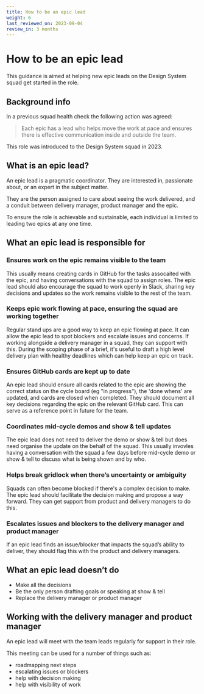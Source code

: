 ```yaml
---
title: How to be an epic lead
weight: 6
last_reviewed_on: 2023-09-04
review_in: 3 months
---
```

# How to be an epic lead

This guidance is aimed at helping new epic leads on the Design System squad get started in the role. 

## Background info
  
In a previous squad health check the following action was agreed:

> Each epic has a lead who helps move the work at pace and ensures there is effective communication inside and outside the team.

This role was introduced to the Design System squad in 2023.

## What is an epic lead?
  
An epic lead is a pragmatic coordinator. They are interested in, passionate about, or an expert in the subject matter.

They are the person assigned to care about seeing the work delivered, and a conduit between delivery manager, product manager and the epic.

To ensure the role is achievable and sustainable, each individual is limited to leading two epics at any one time. 

## What an epic lead is responsible for
  
### Ensures work on the epic remains visible to the team
This usually means creating cards in GitHub for the tasks assocaited with the epic, and having conversations with the squad to assign roles. The epic lead should also encourage the squad to work openly in Slack, sharing key decisions and updates so the work remains visible to the rest of the team. 

### Keeps epic work flowing at pace, ensuring the squad are working together 
Regular stand ups are a good way to keep an epic flowing at pace. It can allow the epic lead to spot blockers and escalate issues and concerns. If working alongside a delivery manager in a squad, they can support with this. During the scoping phase of a brief, it's useful to draft a high level delivery plan with healthy deadlines which can help keep an epic on track.  

### Ensures GitHub cards are kept up to date
An epic lead should ensure all cards related to the epic are showing the correct status on the cycle board (eg "in progress"), the 'done whens' are updated, and cards are closed when completed. They should document all key decisions regarding the epic on the relevant GitHub card. This can serve as a reference point in future for the team.

### Coordinates mid-cycle demos and show & tell updates
The epic lead does not need to deliver the demo or show & tell but does need organise the update on the behalf of the squad. This usually invovles having a conversation with the squad a few days before mid-cycle demo or show & tell to discuss what is being shown and by who.

### Helps break gridlock when there’s uncertainty or ambiguity
Squads can often become blocked if there's a complex decision to make. The epic lead should facilitate the decision making and propose a way forward. They can get support from product and delivery managers to do this.

### Escalates issues and blockers to the delivery manager and product manager
If an epic lead finds an issue/blocker that impacts the squad’s ability to deliver, they should flag this with the product and delivery managers.

## What an epic lead doesn’t do
  
- Make all the decisions
- Be the only person drafting goals or speaking at show & tell
- Replace the delivery manager or product manager

## Working with the delivery manager and product manager

An epic lead will meet with the team leads regularly for support in their role.

This meeting can be used for a number of things such as:

- roadmapping next steps
- escalating issues or blockers
- help with decision making
- help with visibility of work

